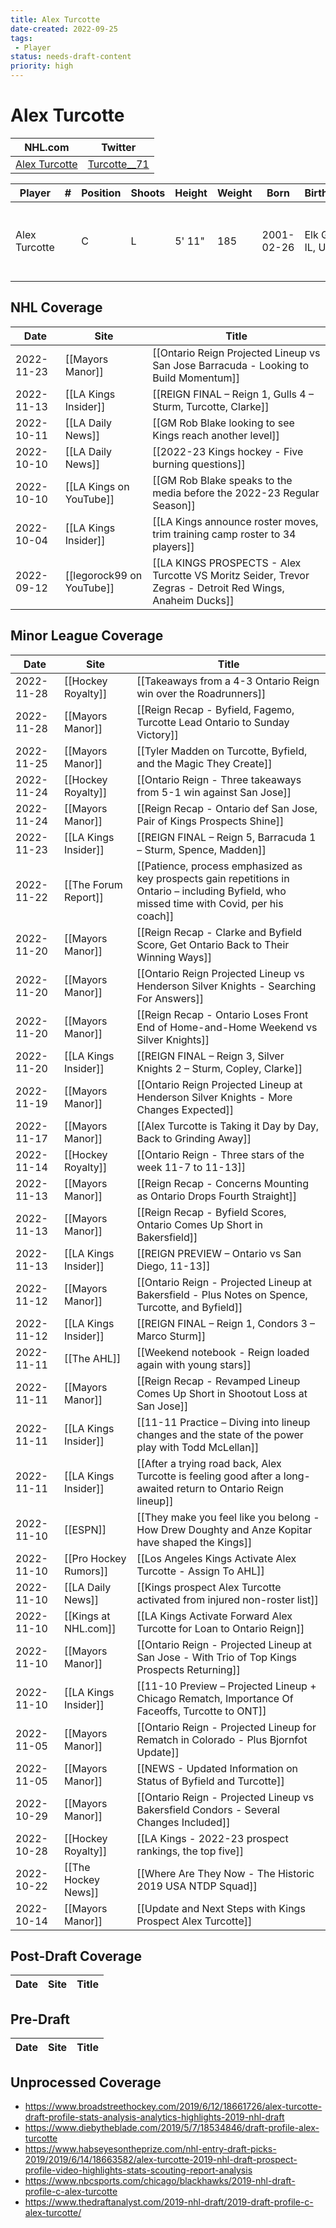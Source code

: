 ```yaml
---
title: Alex Turcotte
date-created: 2022-09-25
tags:
 - Player
status: needs-draft-content
priority: high
---
```


# Alex Turcotte

NHL.com | Twitter
-|-
[Alex Turcotte](https://www.nhl.com/player/alex-turcotte-8481532) | [Turcotte__71](https://twitter.com/Turcotte__71)

Player | \# | Position | Shoots | Height | Weight | Born | Birthplace | Draft
---|---|---|---|---|---|---|---|---
Alex Turcotte | | C | L | 5' 11" | 185 | 2001-02-26 | Elk Grove, IL, USA | 2019 LAK, 1st rd, 5th pk (5th overall) 
 

## NHL  Coverage
| Date       | Site                    | Title                                                                                |
| ---------- | ----------------------- | ------------------------------------------------------------------------------------ |
| 2022-11-23 | [[Mayors Manor]] | [[Ontario Reign Projected Lineup vs San Jose Barracuda - Looking to Build Momentum]] |
| 2022-11-13 | [[LA Kings Insider]]    | [[REIGN FINAL – Reign 1, Gulls 4 – Sturm, Turcotte, Clarke]]                         |
| 2022-10-11 | [[LA Daily News]]       | [[GM Rob Blake looking to see Kings reach another level]]                            |
| 2022-10-10 | [[LA Daily News]]       | [[2022-23 Kings hockey - Five burning questions]]                                    |
| 2022-10-10 | [[LA Kings on YouTube]] | [[GM Rob Blake speaks to the media before the 2022-23 Regular Season]]               |
| 2022-10-04 | [[LA Kings Insider]]    | [[LA Kings announce roster moves, trim training camp roster to 34 players]]          |
| 2022-09-12 | [[legorock99 on YouTube]] | [[LA KINGS PROSPECTS - Alex Turcotte VS Moritz Seider, Trevor Zegras - Detroit Red Wings, Anaheim Ducks]] |


## Minor League Coverage
| Date       | Site                  | Title                                                                                                                                        |
| ---------- | --------------------- | -------------------------------------------------------------------------------------------------------------------------------------------- |
| 2022-11-28 | [[Hockey Royalty]]    | [[Takeaways from a 4-3 Ontario Reign win over the Roadrunners]]                                                                              |
| 2022-11-28 | [[Mayors Manor]]      | [[Reign Recap - Byfield, Fagemo, Turcotte Lead Ontario to Sunday Victory]]                                                                   |
| 2022-11-25 | [[Mayors Manor]]      | [[Tyler Madden on Turcotte, Byfield, and the Magic They Create]]                                                                             |
| 2022-11-24 | [[Hockey Royalty]]    | [[Ontario Reign - Three takeaways from 5-1 win against San Jose]]                                                                            |
| 2022-11-24 | [[Mayors Manor]]      | [[Reign Recap - Ontario def San Jose, Pair of Kings Prospects Shine]]                                                                        |
| 2022-11-23 | [[LA Kings Insider]]  | [[REIGN FINAL – Reign 5, Barracuda 1 – Sturm, Spence, Madden]]                                                                               |
| 2022-11-22 | [[The Forum Report]]  | [[Patience, process emphasized as key prospects gain repetitions in Ontario – including Byfield, who missed time with Covid, per his coach]] |
| 2022-11-20 | [[Mayors Manor]]      | [[Reign Recap - Clarke and Byfield Score, Get Ontario Back to Their Winning Ways]]                                                           |
| 2022-11-20 | [[Mayors Manor]]      | [[Ontario Reign Projected Lineup vs Henderson Silver Knights - Searching For Answers]]                                                       |
| 2022-11-20 | [[Mayors Manor]]      | [[Reign Recap - Ontario Loses Front End of Home-and-Home Weekend vs Silver Knights]]                                                         |
| 2022-11-20 | [[LA Kings Insider]]  | [[REIGN FINAL – Reign 3, Silver Knights 2 – Sturm, Copley, Clarke]]                                                                          |
| 2022-11-19 | [[Mayors Manor]]      | [[Ontario Reign Projected Lineup at Henderson Silver Knights - More Changes Expected]]                                                       |
| 2022-11-17 | [[Mayors Manor]]      | [[Alex Turcotte is Taking it Day by Day, Back to Grinding Away]]                                                                             |
| 2022-11-14 | [[Hockey Royalty]]    | [[Ontario Reign - Three stars of the week 11-7 to 11-13]]                                                                                    |
| 2022-11-13 | [[Mayors Manor]]      | [[Reign Recap - Concerns Mounting as Ontario Drops Fourth Straight]]                                                                         |
| 2022-11-13 | [[Mayors Manor]]      | [[Reign Recap - Byfield Scores, Ontario Comes Up Short in Bakersfield]]                                                                      |
| 2022-11-13 | [[LA Kings Insider]]  | [[REIGN PREVIEW – Ontario vs San Diego, 11-13]]                                                                                              |
| 2022-11-12 | [[Mayors Manor]]      | [[Ontario Reign - Projected Lineup at Bakersfield - Plus Notes on Spence, Turcotte, and Byfield]]                                            |
| 2022-11-12 | [[LA Kings Insider]]  | [[REIGN FINAL – Reign 1, Condors 3 – Marco Sturm]]                                                                                           |
| 2022-11-11 | [[The AHL]]           | [[Weekend notebook - Reign loaded again with young stars]]                                                                                   |
| 2022-11-11 | [[Mayors Manor]]      | [[Reign Recap - Revamped Lineup Comes Up Short in Shootout Loss at San Jose]]                                                                |
| 2022-11-11 | [[LA Kings Insider]]  | [[11-11 Practice – Diving into lineup changes and the state of the power play with Todd McLellan]]                                           |
| 2022-11-11 | [[LA Kings Insider]]  | [[After a trying road back, Alex Turcotte is feeling good after a long-awaited return to Ontario Reign lineup]]                              |
| 2022-11-10 | [[ESPN]]              | [[They make you feel like you belong - How Drew Doughty and Anze Kopitar have shaped the Kings]]                                             |
| 2022-11-10 | [[Pro Hockey Rumors]] | [[Los Angeles Kings Activate Alex Turcotte - Assign To AHL]]                                                                                 |
| 2022-11-10 | [[LA Daily News]]     | [[Kings prospect Alex Turcotte activated from injured non-roster list]]                                                                      |
| 2022-11-10 | [[Kings at NHL.com]]  | [[LA Kings Activate Forward Alex Turcotte for Loan to Ontario Reign]]                                                                        |
| 2022-11-10 | [[Mayors Manor]]      | [[Ontario Reign - Projected Lineup at San Jose - With Trio of Top Kings Prospects Returning]]                                                |
| 2022-11-10 | [[LA Kings Insider]]  | [[11-10 Preview – Projected Lineup + Chicago Rematch, Importance Of Faceoffs, Turcotte to ONT]]                                              |
| 2022-11-05 | [[Mayors Manor]]      | [[Ontario Reign - Projected Lineup for Rematch in Colorado - Plus Bjornfot Update]]                                                          |
| 2022-11-05 | [[Mayors Manor]]      | [[NEWS - Updated Information on Status of Byfield and Turcotte]]                                                                             |
| 2022-10-29 | [[Mayors Manor]]      | [[Ontario Reign - Projected Lineup vs Bakersfield Condors - Several Changes Included]]                                                       |
| 2022-10-28 | [[Hockey Royalty]]    | [[LA Kings - 2022-23 prospect rankings, the top five]]                                                                                       |
| 2022-10-22 | [[The Hockey News]]   | [[Where Are They Now - The Historic 2019 USA NTDP Squad]]                                                                                    |
| 2022-10-14 | [[Mayors Manor]]      | [[Update and Next Steps with Kings Prospect Alex Turcotte]]                                                     |


## Post-Draft Coverage
Date | Site |  Title
---|---|---


## Pre-Draft
Date | Site |  Title
---|---|---


## Unprocessed Coverage
- https://www.broadstreethockey.com/2019/6/12/18661726/alex-turcotte-draft-profile-stats-analysis-analytics-highlights-2019-nhl-draft
- https://www.diebytheblade.com/2019/5/7/18534846/draft-profile-alex-turcotte
- https://www.habseyesontheprize.com/nhl-entry-draft-picks-2019/2019/6/14/18663582/alex-turcotte-2019-nhl-draft-prospect-profile-video-highlights-stats-scouting-report-analysis
- https://www.nbcsports.com/chicago/blackhawks/2019-nhl-draft-profile-c-alex-turcotte
- https://www.thedraftanalyst.com/2019-nhl-draft/2019-draft-profile-c-alex-turcotte/